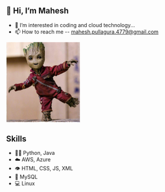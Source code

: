 ## 👋 Hi, I’m Mahesh
- 👀 I’m interested in coding and cloud technology...
- 📫 How to reach me -- mahesh.pullagura.4779@gmail.com

<img src="groot.jpeg" width="200" heiht="100">

## Skills
- 👨‍💻 Python, Java
- ☁️ AWS, Azure
- 👁️ HTML, CSS, JS, XML
- 💽 MySQL
- 💻 Linux

<!---
msp479/msp479 is a ✨ special ✨ repository because its `README.md` (this file) appears on your GitHub profile.
You can click the Preview link to take a look at your changes.
--->
